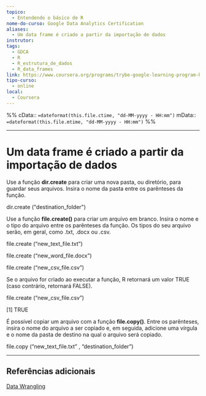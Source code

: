 ```yaml
---
topico:
  - Entendendo o básico de R
nome-do-curso: Google Data Analytics Certification
aliases:
  - Um data frame é criado a partir da importação de dados
instrutor: 
tags:
  - GDCA
  - R
  - R_estrutura_de_dados
  - R_data_frames
link: https://www.coursera.org/programs/trybe-google-learning-program-hrevt/professional-certificates/google-data-analytics?collectionId=twDTY
tipo-curso:
  - online
local:
  - Coursera
---
```

%%
cData:: `=dateformat(this.file.ctime, "dd-MM-yyyy - HH:mm")`
mData:: `=dateformat(this.file.mtime, "dd-MM-yyyy - HH:mm")`
%%
____

#  Um data frame é criado a partir da importação de dados

Use a função **dir.create** para criar uma nova pasta, ou diretório, para guardar seus arquivos. Insira o nome da pasta entre os parênteses da função.

dir.create ("destination_folder")

Use a função **file.create()** para criar um arquivo em branco. Insira o nome e o tipo do arquivo entre os parênteses da função. Os tipos do seu arquivo serão, em geral, como .txt, .docx ou .csv.  

file.create (“new_text_file.txt”) 

file.create (“new_word_file.docx”) 

file.create (“new_csv_file.csv”) 

Se o arquivo for criado ao executar a função, R retornará um valor TRUE (caso contrário, retornará FALSE). 

file.create (“new_csv_file.csv”)

[1] TRUE 

É possível copiar um arquivo com a função **file.copy()**. Entre os parênteses, insira o nome do arquivo a ser copiado e, em seguida, adicione uma vírgula e o nome da pasta de destino na qual o arquivo será copiado. 

file.copy (“new_text_file.txt” , “destination_folder”)

--- 
## Referências adicionais

[Data Wrangling](http://statseducation.com/Introduction-to-R/modules/getting%20data/data-wrangling/)